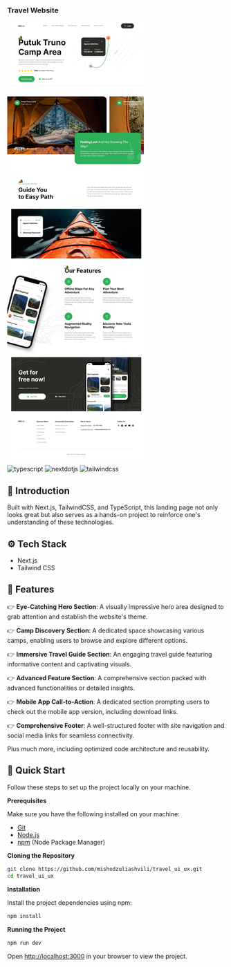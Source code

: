 <div >
  <h3 >Travel Website</h3>

  <!-- <br /> -->
  <a href="https://youtu.be/cuzw4vL1z5E?feature=shared" target="_blank">
      <img src="./demo.jpeg" alt="Project Banner">
    </a>
  <br />

  <div>
    <img src="https://img.shields.io/badge/-Typescript-black?style=for-the-badge&logoColor=white&logo=typescript&color=3178C6" alt="typescript" />
    <img src="https://img.shields.io/badge/-Next_JS-black?style=for-the-badge&logoColor=white&logo=nextdotjs&color=000000" alt="nextdotjs" />
    <img src="https://img.shields.io/badge/-Tailwind_CSS-black?style=for-the-badge&logoColor=white&logo=tailwindcss&color=06B6D4" alt="tailwindcss" />
  </div>


</div>

## <a name="introduction">🤖 Introduction</a>

Built with Next.js, TailwindCSS, and TypeScript, this landing page not only looks great but also serves as a hands-on project to reinforce one's understanding of these technologies.


## <a name="tech-stack">⚙️ Tech Stack</a>

- Next.js
- Tailwind CSS

## <a name="features">🔋 Features</a>
👉 **Eye-Catching Hero Section**: A visually impressive hero area designed to grab attention and establish the website's theme.  

👉 **Camp Discovery Section**: A dedicated space showcasing various camps, enabling users to browse and explore different options.  

👉 **Immersive Travel Guide Section**: An engaging travel guide featuring informative content and captivating visuals.  

👉 **Advanced Feature Section**: A comprehensive section packed with advanced functionalities or detailed insights.  

👉 **Mobile App Call-to-Action**: A dedicated section prompting users to check out the mobile app version, including download links.  

👉 **Comprehensive Footer**: A well-structured footer with site navigation and social media links for seamless connectivity.  

Plus much more, including optimized code architecture and reusability.

## <a name="quick-start">🤸 Quick Start</a>

Follow these steps to set up the project locally on your machine.

**Prerequisites**

Make sure you have the following installed on your machine:

- [Git](https://git-scm.com/)
- [Node.js](https://nodejs.org/en)
- [npm](https://www.npmjs.com/) (Node Package Manager)

**Cloning the Repository**

```bash
git clone https://github.com/mishodzuliashvili/travel_ui_ux.git
cd travel_ui_ux
```

**Installation**

Install the project dependencies using npm:

```bash
npm install
```

**Running the Project**

```bash
npm run dev
```

Open [http://localhost:3000](http://localhost:3000) in your browser to view the project.
